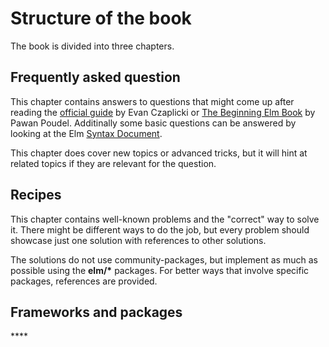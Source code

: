 # Structure of the book

The book is divided into three chapters.

## Frequently asked question

This chapter contains answers to questions that might come up after reading the [official guide](https://guide.elm-lang.org/) by Evan Czaplicki or [The Beginning Elm Book](https://elmprogramming.com/) by Pawan Poudel. Additinally some basic questions can be answered by looking at the Elm [Syntax Document](https://elm-lang.org/docs/syntax).

This chapter does cover new topics or advanced tricks, but it will hint at related topics if they are relevant for the question.

## Recipes

This chapter contains well-known problems and the "correct" way to solve it. There might be different ways to do the job, but every problem should showcase just one solution with references to other solutions.

The solutions do not use community-packages, but implement as much as possible using the **elm/\*** packages. For better ways that involve specific packages, references are provided.

## **Frameworks and packages**

\*\*\*\*

